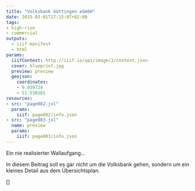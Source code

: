 ```yaml
---
title: "Volksbank Göttingen eGmbH"
date: 2025-03-01T17:15:07+02:00
tags:
- high-rise
- commercial
outputs:
  - iiif-manifest
  - html
params:
  iiifContext: http://iiif.io/api/image/2/context.json
  cover: blueprint.jpg
  preview: preview
  geojson:
    coordinates:
    - 9.939724
    - 51.530281
resources:
- src: "page082.jxl"
  params:
    iiif: page082/info.json
- src: "page083.jxl"
  name: preview
  params:
    iiif: page083/info.json
---
```

Ein nie realisierter Wallaufgang...
<!--more-->

In diesem Beitrag soll es gar nicht um die Volksbank gehen, sondern um ein kleines Detail aus dem Übersichtsplan.

[]
